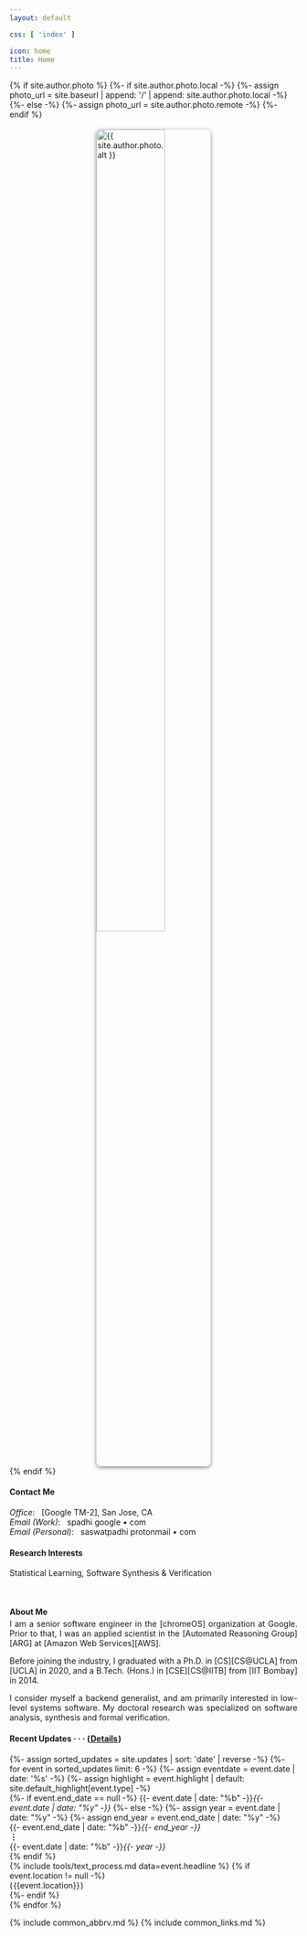 ```yaml
---
layout: default

css: [ 'index' ]

icon: home
title: Home
---
```


<div class='pure-g'>

<div class='pure-u-1 pure-u-sm-1-2 pure-u-md-13-24 top-left'> 
{% if site.author.photo %}
  {%- if site.author.photo.local -%}
    {%- assign photo_url = site.baseurl | append: '/' | append: site.author.photo.local -%}
  {%- else -%}
    {%- assign photo_url = site.author.photo.remote -%}
  {%- endif %}
  <div>
    <img alt='{{ site.author.photo.alt }}' src='{{ photo_url }}'
         style='width: 60%; max-width: 200px; margin: 1.25em auto 0 auto; border-radius: 0.5em; box-shadow: 0em 0.15em 0.5em gray; display: block;'/>
  </div>
{% endif %}
</div>

<div class='pure-u-1 pure-u-sm-1-2 pure-u-md-11-24 top-right' markdown='1'>

#### <i class='far fa-fw fa-sm fa-paper-plane'></i> Contact Me

<p class='indented' markdown='1'>
  <em>Office</em>: &nbsp; [Google TM-2], San Jose, CA
  <br>
  <em>Email (Work)</em>: &nbsp; spadhi <i class='fas fa-fw fa-sm fa-at'></i> google &bull; com
  <br>
  <em>Email (Personal)</em>: &nbsp; saswatpadhi <i class='fas fa-fw fa-sm fa-at'></i> protonmail &bull; com
</p>

#### <i class='fas fa-fw fa-sm fa-glasses'></i> Research Interests

<p>
  Statistical Learning,
  Software Synthesis &amp; Verification
</p>

</div>
<br>
<div class='pure-u-1 pure-u-md-13-24 bot-left' markdown='1'>

#### <i class='fas fa-fw fa-sm fa-user'></i> About Me

<div class='pure-g' style='text-align: justify; margin-top: -1em'>
<div id='bio' class='pure-u-1 pure-u-md-22-24' markdown='1'>

I am a <span class='color-medium-accent'>senior software engineer</span>
in the [chromeOS] organization at Google.
Prior to that, I was an <span class='color-medium-accent'>applied scientist</span>
in the [Automated Reasoning Group][ARG] at [Amazon Web Services][AWS].

Before joining the industry,
I graduated with a <span class='color-medium-accent'>Ph.D.</span> in [CS][CS@UCLA] from [UCLA] in 2020,
and a <span class='color-medium-accent'>B.Tech. (Hons.)</span> in [CSE][CS@IITB] from [IIT Bombay] in 2014.

I consider myself a <span class='color-highlight'>backend generalist</span>,
and am primarily interested in <span class='color-highlight'>low-level systems software</span>.
My doctoral research was specialized on software analysis, synthesis and formal verification.

</div>
</div>

</div>
<div class='pure-u-1 pure-u-md-11-24 bot-right' markdown='1'>

<h4>
  <i class='fas fa-fw fa-xs fa-rotate-90 fa-timeline'></i>
  Recent Updates
  <b>&middot; &middot; &middot;</b>
  (<a href='{{ site.baseurl }}/updates'>&#x200a;Details&#x200a;</a>)
</h4>

<div class='pure-g table'>
  {%- assign sorted_updates = site.updates | sort: 'date' | reverse -%}
  {%- for event in sorted_updates limit: 6 -%}
    {%- assign eventdate = event.date | date: '%s' -%}
    {%- assign highlight = event.highlight | default: site.default_highlight[event.type] -%}
    <div class='pure-u-1-8 pure-u-sm-1-12 pure-u-md-1-6 event-date'>
    {%- if event.end_date == null -%}
      {{- event.date | date: "%b" -}}<i>{{- event.date | date: "%y" -}}</i>
    {%- else -%}
      {%- assign year = event.date | date: "%y" -%}
      {%- assign end_year = event.end_date | date: "%y" -%}
      <div class='multimonth'>{{- event.end_date | date: "%b" -}}<i>{{- end_year -}}</i><br><b>&#8942;</b><br>
      {{- event.date | date: "%b" -}}<i>{{- year -}}</i>
      </div>
    {% endif %}
    </div>
    <div class='pure-u-1-12 event-icon color-more-faded {% if highlight %} color-{{ highlight }} {% endif %}'>
      <i class='fas fa-fw fa-{{ event.icon | default: site.default_icon[event.type] }}'></i>
    </div>
    <div class='pure-u-19-24 pure-u-sm-5-6 pure-u-md-3-4 event-description'>
      {% include tools/text_process.md data=event.headline %}
      {% if event.location != null -%}
        <div class='event-location'>(&hairsp;{{event.location}}&hairsp;)</div>
      {%- endif %}
    </div>
  {% endfor %}
</div>

</div>
</div>

{% include common_abbrv.md %}
{% include common_links.md %}

[Google TM-2]:           https://www.google.com/maps/place/255+W+Tasman+Dr,+San+Jose,+CA+95134/@37.4119214,-121.9559877,17z/data=!3m1!4b1!4m6!3m5!1s0x808fc9ac1afd3753:0xf9adfba7f8b6bdac!8m2!3d37.4119214!4d-121.953799!16s%2Fg%2F11bw4pl794
